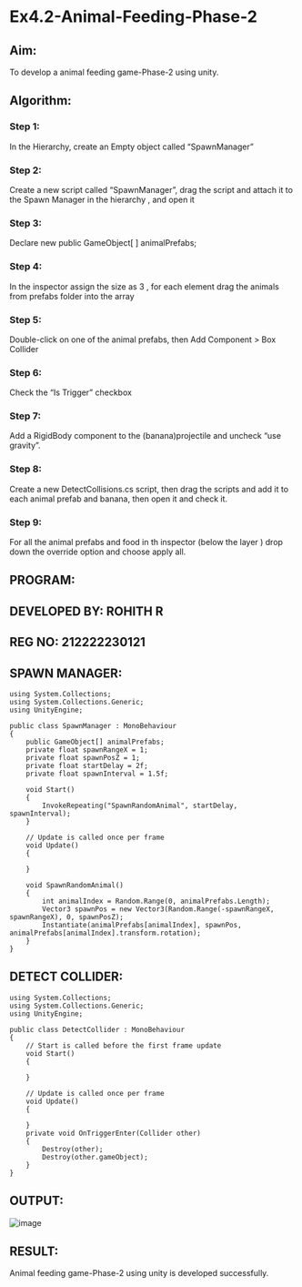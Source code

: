 # Ex4.2-Animal-Feeding-Phase-2

## Aim:
To develop a animal feeding game-Phase-2 using unity.

## Algorithm:
### Step 1:
In the Hierarchy, create an Empty object called “SpawnManager”

### Step 2:
Create a new script called “SpawnManager”, drag the script and attach it to the Spawn Manager in the hierarchy , and open it

### Step 3:
Declare new public GameObject[ ] animalPrefabs;

### Step 4:
In the inspector assign the size as 3 , for each element drag the animals from prefabs folder into the array

### Step 5:
Double-click on one of the animal prefabs, then Add Component > Box Collider

### Step 6:
Check the “Is Trigger” checkbox

### Step 7:
Add a RigidBody component to the (banana)projectile and uncheck “use gravity”.

### Step 8:
Create a new DetectCollisions.cs script, then drag the scripts and add it to each animal prefab and banana, then open it and check it.

### Step 9:
For all the animal prefabs and food in th inspector (below the layer ) drop down the override option and choose apply all.

## PROGRAM:
## DEVELOPED BY: ROHITH R
## REG NO: 212222230121
## SPAWN MANAGER:
```
using System.Collections;
using System.Collections.Generic;
using UnityEngine;

public class SpawnManager : MonoBehaviour
{
    public GameObject[] animalPrefabs;
    private float spawnRangeX = 1;
    private float spawnPosZ = 1;
    private float startDelay = 2f;
    private float spawnInterval = 1.5f;

    void Start()
    {
        InvokeRepeating("SpawnRandomAnimal", startDelay, spawnInterval);
    }

    // Update is called once per frame
    void Update()
    {

    }

    void SpawnRandomAnimal()
    {
        int animalIndex = Random.Range(0, animalPrefabs.Length);
        Vector3 spawnPos = new Vector3(Random.Range(-spawnRangeX, spawnRangeX), 0, spawnPosZ);
        Instantiate(animalPrefabs[animalIndex], spawnPos, animalPrefabs[animalIndex].transform.rotation);
    }
}
```
## DETECT COLLIDER:
```
using System.Collections;
using System.Collections.Generic;
using UnityEngine;

public class DetectCollider : MonoBehaviour
{
    // Start is called before the first frame update
    void Start()
    {

    }

    // Update is called once per frame
    void Update()
    {

    }
    private void OnTriggerEnter(Collider other)
    {
        Destroy(other);
        Destroy(other.gameObject);
    }
}

```
## OUTPUT:

![image](https://github.com/22008686/Ex4.2-Animal-Feeding-Phase-2/assets/118916413/432e33f2-7bb6-4025-940f-77052e917785)

## RESULT:
Animal feeding game-Phase-2 using unity is developed successfully.
